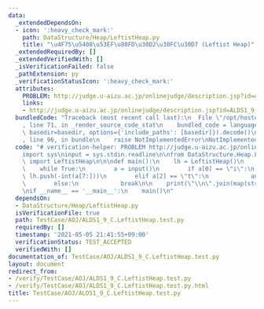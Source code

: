 ```yaml
---
data:
  _extendedDependsOn:
  - icon: ':heavy_check_mark:'
    path: DataStructure/Heap/LeftistHeap.py
    title: "\u4F75\u5408\u53EF\u80FD\u30D2\u30FC\u30D7 (Leftist Heap)"
  _extendedRequiredBy: []
  _extendedVerifiedWith: []
  _isVerificationFailed: false
  _pathExtension: py
  _verificationStatusIcon: ':heavy_check_mark:'
  attributes:
    PROBLEM: http://judge.u-aizu.ac.jp/onlinejudge/description.jsp?id=ALDS1_9_C
    links:
    - http://judge.u-aizu.ac.jp/onlinejudge/description.jsp?id=ALDS1_9_C
  bundledCode: "Traceback (most recent call last):\n  File \"/opt/hostedtoolcache/Python/3.9.5/x64/lib/python3.9/site-packages/onlinejudge_verify/documentation/build.py\"\
    , line 71, in _render_source_code_stat\n    bundled_code = language.bundle(stat.path,\
    \ basedir=basedir, options={'include_paths': [basedir]}).decode()\n  File \"/opt/hostedtoolcache/Python/3.9.5/x64/lib/python3.9/site-packages/onlinejudge_verify/languages/python.py\"\
    , line 96, in bundle\n    raise NotImplementedError\nNotImplementedError\n"
  code: "# verification-helper: PROBLEM http://judge.u-aizu.ac.jp/onlinejudge/description.jsp?id=ALDS1_9_C\n\
    import sys\ninput = sys.stdin.readline\n\nfrom DataStructure.Heap.LeftistHeap\
    \ import LeftistHeap\n\n\ndef main():\n    lh = LeftistHeap()\n    ans = []\n\
    \    while True:\n        a = input()\n        if a[0] == \"i\":\n           \
    \ lh.push(-int(a[7:]))\n        elif a[2] == \"t\":\n            ans.append(-lh.pop())\n\
    \        else:\n            break\n\n    print(\"\\n\".join(map(str, ans)))\n\n\
    \nif __name__ == '__main__':\n    main()\n"
  dependsOn:
  - DataStructure/Heap/LeftistHeap.py
  isVerificationFile: true
  path: TestCase/AOJ/ALDS1_9_C.LeftistHeap.test.py
  requiredBy: []
  timestamp: '2021-05-05 21:41:55+09:00'
  verificationStatus: TEST_ACCEPTED
  verifiedWith: []
documentation_of: TestCase/AOJ/ALDS1_9_C.LeftistHeap.test.py
layout: document
redirect_from:
- /verify/TestCase/AOJ/ALDS1_9_C.LeftistHeap.test.py
- /verify/TestCase/AOJ/ALDS1_9_C.LeftistHeap.test.py.html
title: TestCase/AOJ/ALDS1_9_C.LeftistHeap.test.py
---
```

